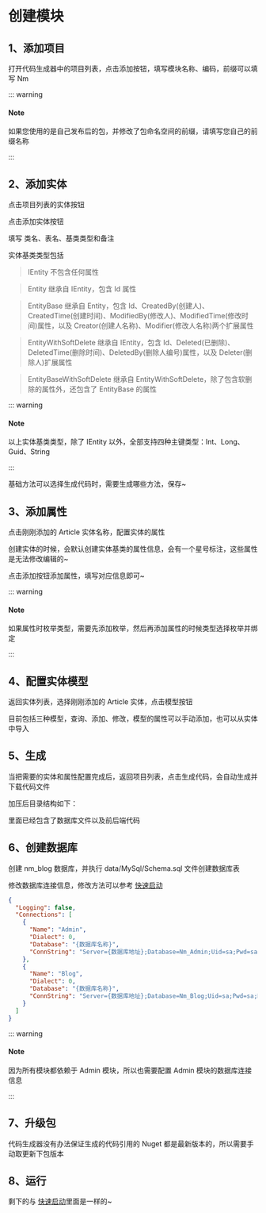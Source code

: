 # 创建模块

## 1、添加项目

打开代码生成器中的项目列表，点击添加按钮，填写模块名称、编码，前缀可以填写 Nm

<nm-img id="20190918152255"/>

::: warning

#### Note

如果您使用的是自己发布后的包，并修改了包命名空间的前缀，请填写您自己的前缀名称

:::

## 2、添加实体

点击项目列表的实体按钮

<nm-img id="20190918152725"/>

点击添加实体按钮

<nm-img id="20190918152831"/>

填写 类名、表名、基类类型和备注

实体基类类型包括

> IEntity 不包含任何属性

> Entity 继承自 IEntity，包含 Id 属性

> EntityBase 继承自 Entity，包含 Id、CreatedBy(创建人)、CreatedTime(创建时间)、ModifiedBy(修改人)、ModifiedTime(修改时间)属性，以及 Creator(创建人名称)、Modifier(修改人名称)两个扩展属性

> EntityWithSoftDelete 继承自 IEntity，包含 Id、Deleted(已删除)、DeletedTime(删除时间)、DeletedBy(删除人编号)属性，以及 Deleter(删除人)扩展属性

> EntityBaseWithSoftDelete 继承自 EntityWithSoftDelete，除了包含软删除的属性外，还包含了 EntityBase 的属性

::: warning

#### Note

以上实体基类类型，除了 IEntity 以外，全部支持四种主键类型：Int、Long、Guid、String

:::

基础方法可以选择生成代码时，需要生成哪些方法，保存~

## 3、添加属性

点击刚刚添加的 Article 实体名称，配置实体的属性

<nm-img id="20190918154356"/>

创建实体的时候，会默认创建实体基类的属性信息，会有一个星号标注，这些属性是无法修改编辑的~

点击添加按钮添加属性，填写对应信息即可~

<nm-img id="20190918154625" />

::: warning

#### Note

如果属性时枚举类型，需要先添加枚举，然后再添加属性的时候类型选择枚举并绑定

:::

## 4、配置实体模型

返回实体列表，选择刚刚添加的 Article 实体，点击模型按钮

<nm-img id="20190918155141" />

目前包括三种模型，查询、添加、修改，模型的属性可以手动添加，也可以从实体中导入

<nm-img id="20190918155254" />

## 5、生成

当把需要的实体和属性配置完成后，返回项目列表，点击生成代码，会自动生成并下载代码文件

加压后目录结构如下：

<nm-img id="20190918155614" />

里面已经包含了数据库文件以及前后端代码

## 6、创建数据库

创建 nm_blog 数据库，并执行 data/MySql/Schema.sql 文件创建数据库表

修改数据库连接信息，修改方法可以参考 [快速启动](./GetingStart.html#配置数据库)

```json
{
  "Logging": false,
  "Connections": [
    {
      "Name": "Admin",
      "Dialect": 0,
      "Database": "{数据库名称}",
      "ConnString": "Server={数据库地址};Database=Nm_Admin;Uid=sa;Pwd=sa;MultipleActiveResultSets=true;"
    },
    {
      "Name": "Blog",
      "Dialect": 0,
      "Database": "{数据库名称}",
      "ConnString": "Server={数据库地址};Database=Nm_Blog;Uid=sa;Pwd=sa;MultipleActiveResultSets=true;"
    }
  ]
}
```

::: warning

#### Note

因为所有模块都依赖于 Admin 模块，所以也需要配置 Admin 模块的数据库连接信息

:::

## 7、升级包

代码生成器没有办法保证生成的代码引用的 Nuget 都是最新版本的，所以需要手动取更新下包版本

## 8、运行

剩下的与 [快速启动](./GetingStart.html)里面是一样的~
